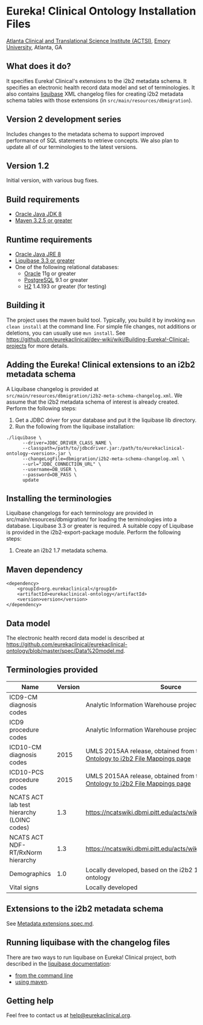 # Eureka! Clinical Ontology Installation Files
[Atlanta Clinical and Translational Science Institute (ACTSI)](http://www.actsi.org), [Emory University](http://www.emory.edu), Atlanta, GA

## What does it do?
It specifies Eureka! Clinical's extensions to the i2b2 metadata schema. It specifies an electronic health record data model and set of terminologies. It also contains [liquibase](http://liquibase.org) XML changelog files for creating i2b2 metadata schema tables with those extensions (in `src/main/resources/dbmigration`).

## Version 2 development series
Includes changes to the metadata schema to support improved performance of SQL statements to retrieve concepts. We also plan to update all of our terminologies to the latest versions.

## Version 1.2
Initial version, with various bug fixes.

## Build requirements
* [Oracle Java JDK 8](http://www.oracle.com/technetwork/java/javase/overview/index.html)
* [Maven 3.2.5 or greater](https://maven.apache.org)

## Runtime requirements
* [Oracle Java JRE 8](http://www.oracle.com/technetwork/java/javase/overview/index.html)
* [Liquibase 3.3 or greater](http://www.liquibase.org/download/index.html)
* One of the following relational databases:
  * [Oracle](https://www.oracle.com/database/index.html) 11g or greater
  * [PostgreSQL](https://www.postgresql.org) 9.1 or greater
  * [H2](http://h2database.com) 1.4.193 or greater (for testing)

## Building it
The project uses the maven build tool. Typically, you build it by invoking `mvn clean install` at the command line. For simple file changes, not additions or deletions, you can usually use `mvn install`. See https://github.com/eurekaclinical/dev-wiki/wiki/Building-Eureka!-Clinical-projects for more details.

## Adding the Eureka! Clinical extensions to an i2b2 metadata schema
A Liquibase changelog is provided at `src/main/resources/dbmigration/i2b2-meta-schema-changelog.xml`. We assume that the i2b2 metadata schema of interest is already created. Perform the following steps:
1) Get a JDBC driver for your database and put it the liquibase lib directory.
2) Run the following from the liquibase installation:
```
./liquibase \
      --driver=JDBC_DRIVER_CLASS_NAME \
      --classpath=/path/to/jdbcdriver.jar:/path/to/eurekaclinical-ontology-<version>.jar \
      --changeLogFile=dbmigration/i2b2-meta-schema-changelog.xml \
      --url="JDBC_CONNECTION_URL" \
      --username=DB_USER \
      --password=DB_PASS \
      update
```

## Installing the terminologies
Liquibase changelogs for each terminology are provided in src/main/resources/dbmigration/ for loading the terminologies into a database. Liquibase 3.3 or greater is required. A suitable copy of Liquibase is provided in the i2b2-export-package module. Perform the following steps:
1) Create an i2b2 1.7 metadata schema.

## Maven dependency
```
<dependency>
    <groupId>org.eurekaclinical</groupId>
    <artifactId>eurekaclinical-ontology</artifactId>
    <version>version</version>
</dependency>
```

## Data model
The electronic health record data model is described at https://github.com/eurekaclinical/eurekaclinical-ontology/blob/master/spec/Data%20model.md.

## Terminologies provided
| Name | Version | Source |
|------|---------|--------|
| ICD9-CM diagnosis codes | | Analytic Information Warehouse project, circa 2010 |
| ICD9 procedure codes | | Analytic Information Warehouse project, circa 2010 |
| ICD10-CM diagnosis codes | 2015 | UMLS 2015AA release, obtained from the [NCBO BioPortal Ontology to i2b2 File Mappings page](http://i2b2.bioontology.org) |
| ICD10-PCS procedure codes | 2015 | UMLS 2015AA release, obtained from the [NCBO BioPortal Ontology to i2b2 File Mappings page](http://i2b2.bioontology.org) |
| NCATS ACT lab test hierarchy (LOINC codes) | 1.3 | https://ncatswiki.dbmi.pitt.edu/acts/wiki/DataHarmonization |
| NCATS ACT NDF-RT/RxNorm hierarchy | 1.3 | https://ncatswiki.dbmi.pitt.edu/acts/wiki/DataHarmonization |
| Demographics | 1.0 | Locally developed, based on the i2b2 1.5 demo data ontology |
| Vital signs | | Locally developed |

## Extensions to the i2b2 metadata schema
See [Metadata extensions spec.md](https://github.com/eurekaclinical/eurekaclinical-ontology/blob/master/spec/Metadata%20extensions%20spec.md).

## Running liquibase with the changelog files
There are two ways to run liquibase on Eureka! Clinical project, both described in the [liquibase documentation](http://www.liquibase.org/documentation/index.html):
* [from the command line](http://www.liquibase.org/documentation/command_line.html)
* [using maven](http://www.liquibase.org/documentation/maven/index.html).

## Getting help
Feel free to contact us at help@eurekaclinical.org.
